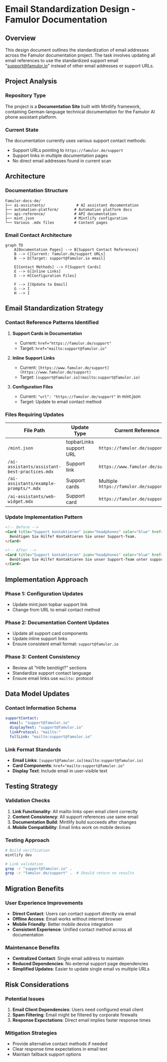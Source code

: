 # Email Standardization Design - Famulor Documentation

## Overview

This design document outlines the standardization of email addresses across the Famulor documentation project. The task involves updating all email references to use the standardized support email "support@famulor.io" instead of other email addresses or support URLs.

## Project Analysis

### Repository Type
The project is a **Documentation Site** built with Mintlify framework, containing German-language technical documentation for the Famulor AI phone assistant platform.

### Current State
The documentation currently uses various support contact methods:
- Support URLs pointing to `https://famulor.de/support` 
- Support links in multiple documentation pages
- No direct email addresses found in current scan

## Architecture

### Documentation Structure
```
Famulor-docs-de/
├── ai-assistants/              # AI assistant documentation
├── automation-platform/       # Automation platform docs
├── api-reference/             # API documentation
├── mint.json                  # Mintlify configuration
└── Various .mdx files         # Content pages
```

### Email Contact Architecture

```mermaid
graph TD
    A[Documentation Pages] --> B[Support Contact References]
    B --> C[Current: famulor.de/support URLs]
    B --> D[Target: support@famulor.io email]
    
    E[Contact Methods] --> F[Support Cards]
    E --> G[Inline Links]
    E --> H[Configuration Files]
    
    F --> I[Update to Email]
    G --> I
    H --> I
```

## Email Standardization Strategy

### Contact Reference Patterns Identified

1. **Support Cards in Documentation**
   - Current: `href="https://famulor.de/support"`
   - Target: `href="mailto:support@famulor.io"`

2. **Inline Support Links**
   - Current: `[https://www.famulor.de/support](https://www.famulor.de/support)`
   - Target: `[support@famulor.io](mailto:support@famulor.io)`

3. **Configuration Files**
   - Current: `"url": "https://famulor.de/support"` in mint.json
   - Target: Update to email contact method

### Files Requiring Updates

| File Path | Update Type | Current Reference |
|-----------|-------------|-------------------|
| `/mint.json` | topbarLinks support URL | `https://famulor.de/support` |
| `/ai-assistants/assistant-best-practices.mdx` | Support link | `https://www.famulor.de/support` |
| `/ai-assistants/example-prompts/*.mdx` | Support cards | Multiple `https://famulor.de/support` |
| `/ai-assistants/web-widget.mdx` | Support card | `https://famulor.de/support` |

### Update Implementation Pattern

```markdown
<!-- Before -->
<Card title="Support kontaktieren" icon="headphones" color="blue" href="https://famulor.de/support">
  Benötigen Sie Hilfe? Kontaktieren Sie unser Support-Team.
</Card>

<!-- After -->
<Card title="Support kontaktieren" icon="headphones" color="blue" href="mailto:support@famulor.io">
  Benötigen Sie Hilfe? Kontaktieren Sie unser Support-Team unter support@famulor.io.
</Card>
```

## Implementation Approach

### Phase 1: Configuration Updates
- Update mint.json topbar support link
- Change from URL to email contact method

### Phase 2: Documentation Content Updates  
- Update all support card components
- Update inline support links
- Ensure consistent email format: `support@famulor.io`

### Phase 3: Content Consistency
- Review all "Hilfe benötigt?" sections
- Standardize support contact language
- Ensure email links use `mailto:` protocol

## Data Model Updates

### Contact Information Schema
```yaml
supportContact:
  email: "support@famulor.io"
  displayText: "support@famulor.io"
  linkProtocol: "mailto:"
  fullLink: "mailto:support@famulor.io"
```

### Link Format Standards
- **Email Links**: `[support@famulor.io](mailto:support@famulor.io)`
- **Card Components**: `href="mailto:support@famulor.io"`
- **Display Text**: Include email in user-visible text

## Testing Strategy

### Validation Checks
1. **Link Functionality**: All mailto links open email client correctly
2. **Content Consistency**: All support references use same email
3. **Documentation Build**: Mintlify build succeeds after changes
4. **Mobile Compatibility**: Email links work on mobile devices

### Testing Approach
```bash
# Build verification
mintlify dev

# Link validation  
grep -r "support@famulor.io" .
grep -r "famulor.de/support" .  # Should return no results
```

## Migration Benefits

### User Experience Improvements
- **Direct Contact**: Users can contact support directly via email
- **Offline Access**: Email works without internet browser
- **Mobile Friendly**: Better mobile device integration
- **Consistent Experience**: Unified contact method across all documentation

### Maintenance Benefits
- **Centralized Contact**: Single email address to maintain
- **Reduced Dependencies**: No external support page dependencies
- **Simplified Updates**: Easier to update single email vs multiple URLs

## Risk Considerations

### Potential Issues
1. **Email Client Dependencies**: Users need configured email client
2. **Spam Filtering**: Email might be filtered by corporate firewalls
3. **Response Expectations**: Direct email implies faster response times

### Mitigation Strategies
- Provide alternative contact methods if needed
- Clear response time expectations in email text
- Maintain fallback support options